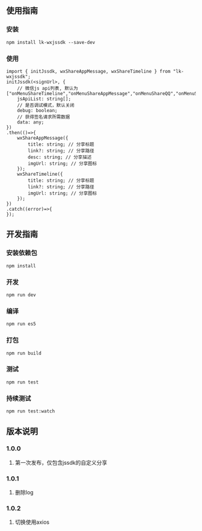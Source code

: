## 使用指南
### 安装
    npm install lk-wxjssdk --save-dev
### 使用
    import { initJssdk, wxShareAppMessage, wxShareTimeline } from "lk-wxjssdk";
    initJssdk(<signUrl>, {
        // 微信js api列表, 默认为["onMenuShareTimeline","onMenuShareAppMessage","onMenuShareQQ","onMenuShareWeibo"]
        jsApiList: string[];
        // 是否调试模式，默认关闭
        debug: boolean;
        // 获得签名请求所需数据
        data: any;
    })
    .then(()=>{
        wxShareAppMessage({
            title: string; // 分享标题
            link?: string; // 分享路径
            desc: string; // 分享描述
            imgUrl: string; // 分享图标
        });
        wxShareTimeline({
            title: string; // 分享标题
            link?: string; // 分享路径
            imgUrl: string; // 分享图标
        });
    })
    .catch((error)=>{
    });
## 开发指南
### 安装依赖包
    npm install
### 开发
    npm run dev
### 编译
    npm run es5
### 打包
    npm run build
### 测试
    npm run test
### 持续测试
    npm run test:watch

## 版本说明
### 1.0.0
1. 第一次发布，仅包含jssdk的自定义分享

### 1.0.1
1. 删除log

### 1.0.2
1. 切换使用axios